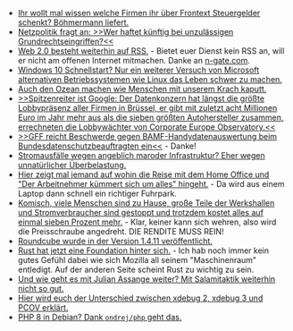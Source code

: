 * [Ihr wollt mal wissen welche Firmen ihr über Frontext Steuergelder schenkt? Böhmermann liefert.](https://blog.fefe.de/?ts=9edeca80)
* [Netzpolitik fragt an: >>Wer haftet künftig bei unzulässigen Grundrechtseingriffen?<<](https://netzpolitik.org/2021/predictive-policing-und-gesichtserkennung-wer-haftet-kuenftig-bei-unzulaessigen-grundrechtseingriffen/)
* [Web 2.0 besteht weiterhin auf RSS.](https://atthis.link/blog/2021/rss.html) - Bietet euer Dienst kein RSS an, will er nicht am offenen Internet mitmachen. Danke an [n-gate.com](http://n-gate.com/hackernews/2021/02/07/0/).
* [Windows 10 Schnellstart? Nur ein weiterer Versuch von Microsoft alternativen Betriebssystemen wie Linux das Leben schwer zu machen.](https://ekiwi-blog.de/8440/linux-parallel-zu-windows-installieren-installationsart-linux-neben-windows-10-installieren-fehlt/)
* [Auch den Ozean machen wie Menschen mit unserem Krach kaputt.](https://www.sonnenseite.com/de/wissenschaft/laerm-des-ozeans/)
* [>>Spitzenreiter ist Google: Der Datenkonzern hat längst die größte Lobbypräsenz aller Firmen in Brüssel, er gibt mit zuletzt acht Millionen Euro im Jahr mehr aus als die sieben größten Autohersteller zusammen, errechneten die Lobbywächter von Corporate Europe Observatory.<<](https://netzpolitik.org/2021/pressefoerderung-europas-werk-und-googles-beitrag/)
* [>>GFF reicht Beschwerde gegen BAMF-Handydatenauswertung beim Bundesdatenschutzbeauftragten ein<<](https://freiheitsrechte.org/pm-bamf-beschwerde/) - Danke!
* [Stromausfälle wegen angeblich maroder Infrastruktur? Eher wegen unnatürlicher Überbelastung.](https://blog.fefe.de/?ts=9edf912e)
* [Hier zeigt mal jemand auf wohin die Reise mit dem Home Office und "Der Arbeitnehmer kümmert sich um alles" hingeht.](https://opensource.com/article/21/2/high-availability-home-office) - Da wird aus einem Laptop dann schnell ein richtiger Fuhrpark.
* [Komisch, viele Menschen sind zu Hause, große Teile der Werkshallen und Stromverbraucher sind gestoppt und trotzdem kostet alles auf einmal sieben Prozent mehr.](https://www.sonnenseite.com/de/energie/energiekosten-staerkster-anstieg-seit-ueber-10-jahren/) - Klar, keiner kann sich wehren, also wird die Preisschraube angedreht. DIE RENDITE MUSS REIN!
* [Roundcube wurde in der Version 1.4.11 veröffentlicht.](https://roundcube.net/news/2021/02/08/security-update-1.4.11)
* [Rust hat jetzt eine Foundation hinter sich.](https://lwn.net/Articles/845437) - Ich hab noch immer kein gutes Gefühl dabei wie sich Mozilla all seinem "Maschinenraum" entledigt. Auf der anderen Seite scheint Rust zu wichtig zu sein.
* [Und wie geht es mit Julian Assange weiter? Mit Salamitaktik weiterhin nicht so gut.](https://verfassungsblog.de/assanges-extradition-status-pending/)
* [Hier wird euch der Unterschied zwischen xdebug 2, xdebug 3 und PCOV erklärt.](https://php.watch/articles/xdebug2-vs-3-benchmark)
* [PHP 8 in Debian? Dank `ondrej/php` geht das.](https://php.watch/articles/php-8.0-installation-update-guide-debian-ubuntu)
